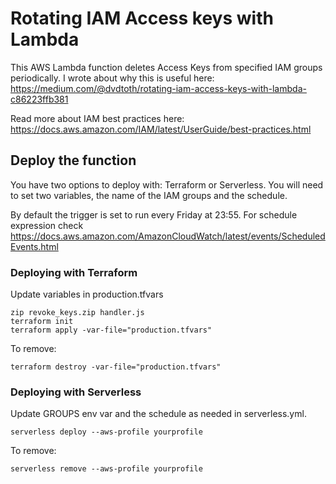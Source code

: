 # Rotating IAM Access keys with Lambda

This AWS Lambda function deletes Access Keys from specified IAM groups periodically.
I wrote about why this is useful here: https://medium.com/@dvdtoth/rotating-iam-access-keys-with-lambda-c86223ffb381

Read more about IAM best practices here:
https://docs.aws.amazon.com/IAM/latest/UserGuide/best-practices.html

## Deploy the function

You have two options to deploy with: Terraform or Serverless.
You will need to set two variables, the name of the IAM groups and the schedule.

By default the trigger is set to run every Friday at 23:55.
For schedule expression check https://docs.aws.amazon.com/AmazonCloudWatch/latest/events/ScheduledEvents.html

### Deploying with Terraform

Update variables in production.tfvars

```
zip revoke_keys.zip handler.js
terraform init
terraform apply -var-file="production.tfvars"
```


To remove:
```
terraform destroy -var-file="production.tfvars"
```  

### Deploying with Serverless

Update GROUPS env var and the schedule as needed in serverless.yml.

```
serverless deploy --aws-profile yourprofile
```


To remove:
```
serverless remove --aws-profile yourprofile
```